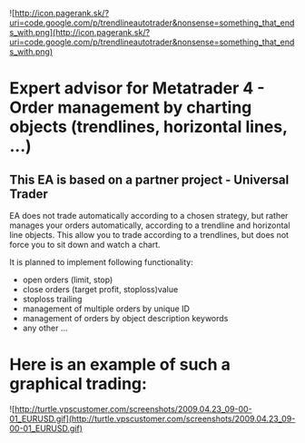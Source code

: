 ![http://icon.pagerank.sk/?uri=code.google.com/p/trendlineautotrader&nonsense=something_that_ends_with.png](http://icon.pagerank.sk/?uri=code.google.com/p/trendlineautotrader&nonsense=something_that_ends_with.png)

# Expert advisor for Metatrader 4 - Order management by charting objects (trendlines, horizontal lines, ...) #

## This EA is based on a partner project - Universal Trader ##

EA does not trade automatically according to a chosen strategy, but rather manages your orders automatically, according to a trendline and horizontal line objects.
This allow you to trade according to a trendlines, but does not force you to sit down and watch a chart.

It is planned to implement following functionality:
  * open orders (limit, stop)
  * close orders (target profit, stoploss)value
  * stoploss trailing
  * management of multiple orders by unique ID
  * management of orders by object description keywords
  * any other ...

# Here is an example of such a graphical trading: #
![http://turtle.vpscustomer.com/screenshots/2009.04.23_09-00-01_EURUSD.gif](http://turtle.vpscustomer.com/screenshots/2009.04.23_09-00-01_EURUSD.gif)